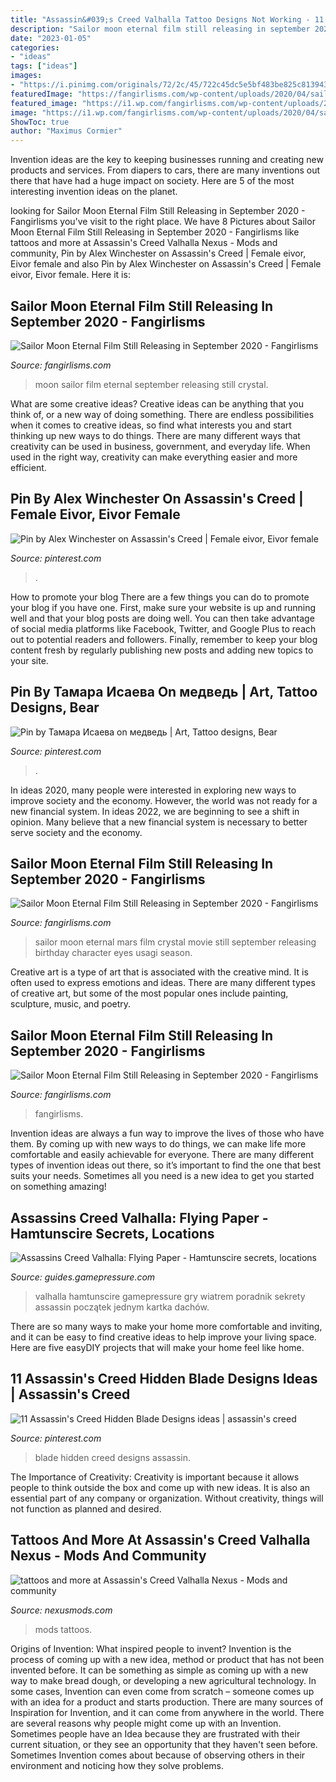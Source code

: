 ```yaml
---
title: "Assassin&#039;s Creed Valhalla Tattoo Designs Not Working - 11 Assassin&#039;s Creed Hidden Blade Designs Ideas"
description: "Sailor moon eternal film still releasing in september 2020"
date: "2023-01-05"
categories:
- "ideas"
tags: ["ideas"]
images:
- "https://i.pinimg.com/originals/72/2c/45/722c45dc5e5bf483be825c8139430a45.jpg"
featuredImage: "https://fangirlisms.com/wp-content/uploads/2020/04/sailor-moon-eternal-film-character-design-sailor-jupiter.png"
featured_image: "https://i1.wp.com/fangirlisms.com/wp-content/uploads/2020/04/sailor-moon-eternal-film-character-design-sailor-mars.png?ssl=1"
image: "https://i1.wp.com/fangirlisms.com/wp-content/uploads/2020/04/sailor-moon-eternal-film-character-design-sailor-mars.png?ssl=1"
ShowToc: true
author: "Maximus Cormier"
---
```



Invention ideas are the key to keeping businesses running and creating new products and services. From diapers to cars, there are many inventions out there that have had a huge impact on society. Here are 5 of the most interesting invention ideas on the planet.

	

		
looking for Sailor Moon Eternal Film Still Releasing in September 2020 - Fangirlisms you've visit to the right place. We have 8 Pictures about Sailor Moon Eternal Film Still Releasing in September 2020 - Fangirlisms like tattoos and more at Assassin&#039;s Creed Valhalla Nexus - Mods and community, Pin by Alex Winchester on Assassin&#039;s Creed | Female eivor, Eivor female and also Pin by Alex Winchester on Assassin&#039;s Creed | Female eivor, Eivor female. Here it is:
		
    
## Sailor Moon Eternal Film Still Releasing In September 2020 - Fangirlisms

<img loading=lazy src="https://i1.wp.com/fangirlisms.com/wp-content/uploads/2020/04/sailor-moon-eternal-film-poster.jpg?ssl=1" onerror="this.onerror=null;this.src='https://tse1.mm.bing.net/th?id=OIP.dQHgdBQ850_5ByW7I35pqgHaKf&amp;pid=15.1';" alt="Sailor Moon Eternal Film Still Releasing in September 2020 - Fangirlisms">

_Source: fangirlisms.com_

>moon sailor film eternal september releasing still crystal. 

	

What are some creative ideas?
Creative ideas can be anything that you think of, or a new way of doing something. There are endless possibilities when it comes to creative ideas, so find what interests you and start thinking up new ways to do things. There are many different ways that creativity can be used in business, government, and everyday life. When used in the right way, creativity can make everything easier and more efficient.

    
## Pin By Alex Winchester On Assassin&#039;s Creed | Female Eivor, Eivor Female

<img loading=lazy src="https://i.pinimg.com/originals/38/a1/52/38a152c9c1b417305ab4f26f7c3098b4.jpg" onerror="this.onerror=null;this.src='https://tse4.mm.bing.net/th?id=OIP.jwT8pcfy4N-iOZSjtahXawHaGn&amp;pid=15.1';" alt="Pin by Alex Winchester on Assassin&#039;s Creed | Female eivor, Eivor female">

_Source: pinterest.com_

>. 

	

How to promote your blog
There are a few things you can do to promote your blog if you have one. First, make sure your website is up and running well and that your blog posts are doing well. You can then take advantage of social media platforms like Facebook, Twitter, and Google Plus to reach out to potential readers and followers. Finally, remember to keep your blog content fresh by regularly publishing new posts and adding new topics to your site.

    
## Pin By Тамара Исаева On медведь | Art, Tattoo Designs, Bear

<img loading=lazy src="https://i.pinimg.com/originals/72/2c/45/722c45dc5e5bf483be825c8139430a45.jpg" onerror="this.onerror=null;this.src='https://tse3.mm.bing.net/th?id=OIP.WezNeounGFSiY80c2FOc4AAAAA&amp;pid=15.1';" alt="Pin by Тамара Исаева on медведь | Art, Tattoo designs, Bear">

_Source: pinterest.com_

>. 

	

In ideas 2020, many people were interested in exploring new ways to improve society and the economy. However, the world was not ready for a new financial system. In ideas 2022, we are beginning to see a shift in opinion. Many believe that a new financial system is necessary to better serve society and the economy.

    
## Sailor Moon Eternal Film Still Releasing In September 2020 - Fangirlisms

<img loading=lazy src="https://i1.wp.com/fangirlisms.com/wp-content/uploads/2020/04/sailor-moon-eternal-film-character-design-sailor-mars.png?ssl=1" onerror="this.onerror=null;this.src='https://tse2.mm.bing.net/th?id=OIP.dVHEczGVzQJotg5ru83W4gHaEK&amp;pid=15.1';" alt="Sailor Moon Eternal Film Still Releasing in September 2020 - Fangirlisms">

_Source: fangirlisms.com_

>sailor moon eternal mars film crystal movie still september releasing birthday character eyes usagi season. 

	

Creative art is a type of art that is associated with the creative mind. It is often used to express emotions and ideas. There are many different types of creative art, but some of the most popular ones include painting, sculpture, music, and poetry.

    
## Sailor Moon Eternal Film Still Releasing In September 2020 - Fangirlisms

<img loading=lazy src="https://fangirlisms.com/wp-content/uploads/2020/04/sailor-moon-eternal-film-character-design-sailor-jupiter.png" onerror="this.onerror=null;this.src='https://tse2.mm.bing.net/th?id=OIP.WF8PPsECXH2n8kuMVxj8MQHaEK&amp;pid=15.1';" alt="Sailor Moon Eternal Film Still Releasing in September 2020 - Fangirlisms">

_Source: fangirlisms.com_

>fangirlisms. 

	

Invention ideas are always a fun way to improve the lives of those who have them. By coming up with new ways to do things, we can make life more comfortable and easily achievable for everyone. There are many different types of invention ideas out there, so it’s important to find the one that best suits your needs. Sometimes all you need is a new idea to get you started on something amazing!

    
## Assassins Creed Valhalla: Flying Paper - Hamtunscire Secrets, Locations

<img loading=lazy src="https://guides.gamepressure.com/assassins-creed-valhalla/gfx/word/220889218.jpg" onerror="this.onerror=null;this.src='https://tse2.mm.bing.net/th?id=OIP.x2h60C29ckKtdiMrnRRHZQHaEK&amp;pid=15.1';" alt="Assassins Creed Valhalla: Flying Paper - Hamtunscire secrets, locations">

_Source: guides.gamepressure.com_

>valhalla hamtunscire gamepressure gry wiatrem poradnik sekrety assassin początek jednym kartka dachów. 

	

There are so many ways to make your home more comfortable and inviting, and it can be easy to find creative ideas to help improve your living space. Here are five easyDIY projects that will make your home feel like home.

    
## 11 Assassin&#039;s Creed Hidden Blade Designs Ideas | Assassin&#039;s Creed

<img loading=lazy src="https://i.pinimg.com/236x/8a/42/ae/8a42aea4ba19ccedc2a44a6e3efbbf9e--hidden-blade-cos-play.jpg" onerror="this.onerror=null;this.src='https://tse1.mm.bing.net/th?id=OIP.f9jKXl3ALXjx4MbrrwaskQHaFj&amp;pid=15.1';" alt="11 Assassin&#039;s Creed Hidden Blade Designs ideas | assassin&#039;s creed">

_Source: pinterest.com_

>blade hidden creed designs assassin. 

	

The Importance of Creativity:
Creativity is important because it allows people to think outside the box and come up with new ideas. It is also an essential part of any company or organization. Without creativity, things will not function as planned and desired.

    
## Tattoos And More At Assassin&#039;s Creed Valhalla Nexus - Mods And Community

<img loading=lazy src="https://staticdelivery.nexusmods.com/mods/3509/images/thumbnails/39/39-1610906591-545721386.png" onerror="this.onerror=null;this.src='https://tse4.mm.bing.net/th?id=OIP.xTrLVBZ7aiUIOfpe54AwiQAAAA&amp;pid=15.1';" alt="tattoos and more at Assassin&#039;s Creed Valhalla Nexus - Mods and community">

_Source: nexusmods.com_

>mods tattoos. 

	

Origins of Invention: What inspired people to invent?
Invention is the process of coming up with a new idea, method or product that has not been invented before. It can be something as simple as coming up with a new way to make bread dough, or developing a new agricultural technology. In some cases, Invention can even come from scratch – someone comes up with an idea for a product and starts production. There are many sources of Inspiration for Invention, and it can come from anywhere in the world.
There are several reasons why people might come up with an Invention. Sometimes people have an Idea because they are frustrated with their current situation, or they see an opportunity that they haven't seen before. Sometimes Invention comes about because of observing others in their environment and noticing how they solve problems.

